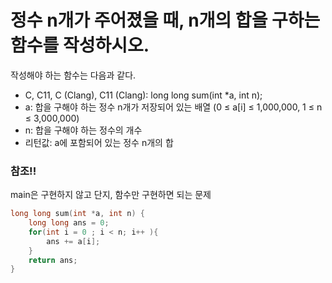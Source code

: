 # 정수 n개가 주어졌을 때, n개의 합을 구하는 함수를 작성하시오.

작성해야 하는 함수는 다음과 같다.

+ C, C11, C (Clang), C11 (Clang): long long sum(int *a, int n);
+ a: 합을 구해야 하는 정수 n개가 저장되어 있는 배열 (0 ≤ a[i] ≤ 1,000,000, 1 ≤ n ≤ 3,000,000)
+ n: 합을 구해야 하는 정수의 개수
+ 리턴값: a에 포함되어 있는 정수 n개의 합

### 참조!!
main은 구현하지 않고 단지, 함수만 구현하면 되는 문제

```c
long long sum(int *a, int n) {
	long long ans = 0;
    for(int i = 0 ; i < n; i++ ){
        ans += a[i];
    }
	return ans;
}
```
